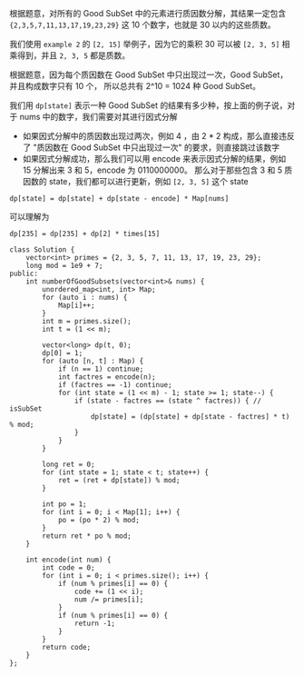 根据题意，对所有的 Good SubSet 中的元素进行质因数分解，其结果一定包含 `{2,3,5,7,11,13,17,19,23,29}` 这 10 个数字，也就是 30 以内的这些质数。

我们使用 `example 2` 的 `[2, 15]` 举例子，因为它的乘积 30 可以被 `[2, 3, 5]` 相乘得到，并且 `2, 3, 5` 都是质数。

根据题意，因为每个质因数在 Good SubSet 中只出现过一次，Good SubSet，并且构成数字只有 10 个， 所以总共有 2^10 = 1024 种 Good SubSet。

我们用 `dp[state]` 表示一种 Good SubSet 的结果有多少种，按上面的例子说，对于 nums 中的数字，我们需要对其进行因式分解

- 如果因式分解中的质因数出现过两次，例如 4 ，由 2 * 2 构成，那么直接违反了 "质因数在 Good SubSet 中只出现过一次" 的要求，则直接跳过该数字
- 如果因式分解成功，那么我们可以用 encode 来表示因式分解的结果，例如 15 分解出来 3 和 5，encode 为 0110000000。
  那么对于那些包含 3 和 5 质因数的 state，我们都可以进行更新，例如 `[2, 3, 5]` 这个 state

`dp[state] = dp[state] + dp[state - encode] * Map[nums]`

可以理解为

`dp[235] = dp[235] + dp[2] * times[15]`

```
class Solution {
    vector<int> primes = {2, 3, 5, 7, 11, 13, 17, 19, 23, 29};
    long mod = 1e9 + 7;
public:
    int numberOfGoodSubsets(vector<int>& nums) {
        unordered_map<int, int> Map;
        for (auto i : nums) {
            Map[i]++;
        }
        int m = primes.size();
        int t = (1 << m);
        
        vector<long> dp(t, 0);
        dp[0] = 1;
        for (auto [n, t] : Map) {
            if (n == 1) continue;
            int factres = encode(n);
            if (factres == -1) continue;
            for (int state = (1 << m) - 1; state >= 1; state--) {
                if (state - factres == (state ^ factres)) { // isSubSet 
                    dp[state] = (dp[state] + dp[state - factres] * t) % mod;
                }  
            }
        }
        
        long ret = 0;
        for (int state = 1; state < t; state++) {
            ret = (ret + dp[state]) % mod;
        }
        
        int po = 1;
        for (int i = 0; i < Map[1]; i++) {
            po = (po * 2) % mod;
        }
        return ret * po % mod;
    }
    
    int encode(int num) {
        int code = 0;
        for (int i = 0; i < primes.size(); i++) {
            if (num % primes[i] == 0) {
                code += (1 << i);
                num /= primes[i];
            }
            if (num % primes[i] == 0) {
                return -1;
            }
        }
        return code;
    }
};
```